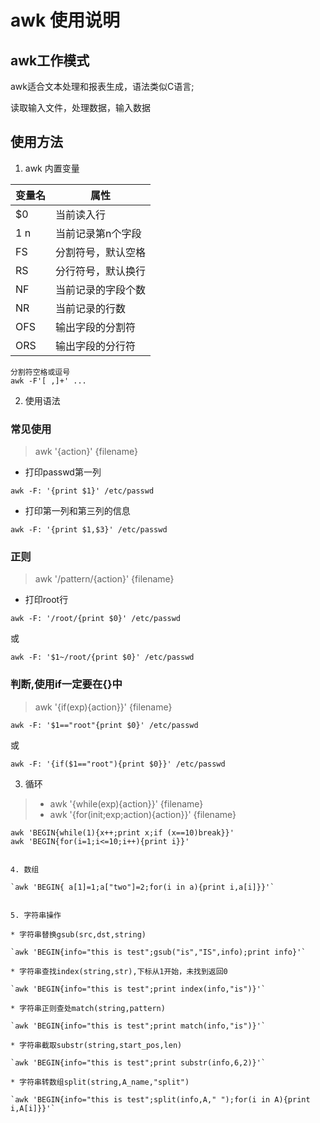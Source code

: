 # awk 使用说明

## awk工作模式
awk适合文本处理和报表生成，语法类似C语言;

读取输入文件，处理数据，输入数据

## 使用方法

1. awk 内置变量

| 变量名|属性|
|-|-|
|$0|当前读入行|
|$1~$n|当前记录第n个字段|
|FS|分割符号，默认空格|
|RS|分行符号，默认换行|
|NF|当前记录的字段个数|
|NR|当前记录的行数|
|OFS|输出字段的分割符|
|ORS|输出字段的分行符|

```
分割符空格或逗号
awk -F'[ ,]+' ...
```

2. 使用语法

### 常见使用
> awk '{action}' {filename}

* 打印passwd第一列

`awk -F: '{print $1}' /etc/passwd`

* 打印第一列和第三列的信息

`awk -F: '{print $1,$3}' /etc/passwd`

### 正则
> awk '/pattern/{action}' {filename}

* 打印root行

`awk -F: '/root/{print $0}' /etc/passwd`

或

`awk -F: '$1~/root/{print $0}' /etc/passwd`

### 判断,使用if一定要在{}中
> awk '{if(exp){action}}' {filename}

`awk -F: '$1=="root"{print $0}' /etc/passwd`

或

`awk -F: '{if($1=="root"){print $0}}' /etc/passwd`

3. 循环

> * awk '{while(exp){action}}' {filename}
> * awk '{for(init;exp;action){action}}' {filename}
```
awk 'BEGIN{while(1){x++;print x;if (x==10)break}}'
awk 'BEGIN{for(i=1;i<=10;i++){print i}}'


4. 数组

`awk 'BEGIN{ a[1]=1;a["two"]=2;for(i in a){print i,a[i]}}'`


5. 字符串操作

* 字符串替换gsub(src,dst,string)

`awk 'BEGIN{info="this is test";gsub("is","IS",info);print info}'`

* 字符串查找index(string,str),下标从1开始，未找到返回0

`awk 'BEGIN{info="this is test";print index(info,"is")}'`

* 字符串正则查处match(string,pattern)

`awk 'BEGIN{info="this is test";print match(info,"is")}'`

* 字符串截取substr(string,start_pos,len)

`awk 'BEGIN{info="this is test";print substr(info,6,2)}'`

* 字符串转数组split(string,A_name,"split")

`awk 'BEGIN{info="this is test";split(info,A," ");for(i in A){print i,A[i]}}'`

